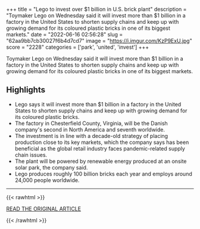 +++
title = "Lego to invest over $1 billion in U.S. brick plant"
description = "Toymaker Lego on Wednesday said it will invest more than $1 billion in a factory in the United States to shorten supply chains and keep up with growing demand for its coloured plastic bricks in one of its biggest markets."
date = "2022-06-16 02:56:28"
slug = "62aa9bb7cb30027f6b4d7cd7"
image = "https://i.imgur.com/KzP9ExU.jpg"
score = "2228"
categories = ['park', 'united', 'invest']
+++

Toymaker Lego on Wednesday said it will invest more than $1 billion in a factory in the United States to shorten supply chains and keep up with growing demand for its coloured plastic bricks in one of its biggest markets.

## Highlights

- Lego says it will invest more than $1 billion in a factory in the United States to shorten supply chains and keep up with growing demand for its coloured plastic bricks.
- The factory in Chesterfield County, Virginia, will be the Danish company's second in North America and seventh worldwide.
- The investment is in line with a decade-old strategy of placing production close to its key markets, which the company says has been beneficial as the global retail industry faces pandemic-related supply chain issues.
- The plant will be powered by renewable energy produced at an onsite solar park, the company said.
- Lego produces roughly 100 billion bricks each year and employs around 24,000 people worldwide.

---

{{< rawhtml >}}
  <p class="article-category">
    <a target="_blank" href="https://www.reuters.com/business/lego-invest-over-1-billion-first-us-brick-plant-2022-06-15/">READ THE ORIGINAL ARTICLE</a>
  </p>
{{< /rawhtml >}}

